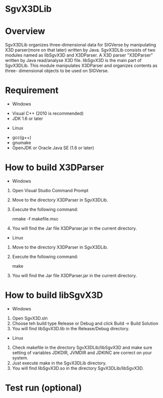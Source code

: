 SgvX3DLib
=========


Overview
========
SgvX3DLib organizes three-dimensional data for SIGVerse by
manipulating X3D parser(more on that later) written by Java.
SgvX3DLib consists of two modules named as libSgvX3D and
X3DParser.
A X3D parser "X3DParser" written by Java read/analyse X3D
file.  libSgvX3D is the main part of SgvX3DLib. This module
manipulates X3DParser and organizes contents as three-
dimensional objects to be used on SIGVerse.


Requirement
===========
* Windows
 - Visual C++ (2010 is recommended)
 - JDK 1.6 or later

* Linux
 - gcc(g++)
 - gnumake
 - OpenJDK or Oracle Java SE (1.6 or later)


How to build X3DParser
======================
* Windows
 1. Open Visual Studio Command Prompt
 2. Move to the directory X3DParser in SgvX3DLib.
 3. Execute the following command:

    nmake -f makefile.msc

 4. You will find the Jar file X3DParser.jar in the current
    directory.

* Linux
 1. Move to the directory X3DParser in SgvX3DLib.
 2. Execute the following command:

    make

 3. You will find the Jar file X3DParser.jar in the current
    directory.


How to build libSgvX3D
======================
* Windows
 1. Open SgvX3D.sln
 2. Choose teh build type Release or Debug and click
    Build -> Build Solution
 3. You will find libSgvX3D.lib in the Release/Debug
    directory.

* Linux
 1. Check makefile in the directory SgvX3DLib/libSgvX3D and
    make sure setting of variables JDKDIR, JVMDIR and
    JDKINC are correct on your system.
 2. Just execute make in the SgvX3DLib directory.
 3. You will find libSgvX3D.so in the directory
    SgvX3DLib/libSgvX3D.


Test run (optional)
===================

